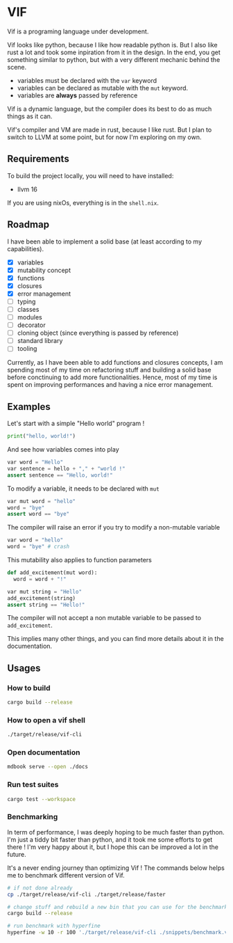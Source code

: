 # VIF

Vif is a programing language under development.

Vif looks like python, because I like how readable python is. But I also like rust a lot and took some inpiration from it in the design. In the end, you get something similar to python, but with a very different mechanic behind the scene.

- variables must be declared with the `var` keyword
- variables can be declared as mutable with the `mut` keyword.
- variables are __always__ passed by reference

Vif is a dynamic language, but the compiler does its best to do as much things as it can.

Vif's compiler and VM are made in rust, because I like rust. But I plan to switch to LLVM at some point, but for now I'm exploring on my own.

## Requirements

To build the project locally, you will need to have installed:

- llvm 16

If you are using nixOs, everything is in the `shell.nix`.

## Roadmap

I have been able to implement a solid base (at least according to my capabilities).

- [x] variables
- [x] mutability concept
- [x] functions
- [x] closures
- [x] error management
- [ ] typing
- [ ] classes
- [ ] modules
- [ ] decorator
- [ ] cloning object (since everything is passed by reference)
- [ ] standard library
- [ ] tooling

Currently, as I have been able to add functions and closures concepts, I am spending most of my time on refactoring stuff and building a solid base before conctinuing to add more functionalities. Hence, most of my time is spent on improving performances and having a nice error management.

## Examples

Let's start with a simple "Hello world" program !
```python
print("hello, world!")
```

And see how variables comes into play

```python
var word = "Hello"
var sentence = hello + "," + "world !"
assert sentence == "Hello, world!"
```

To modify a variable, it needs to be declared with `mut`

```python
var mut word = "hello"
word = "bye"
assert word == "bye"
```

The compiler will raise an error if you try to modify a non-mutable variable

```python
var word = "hello"
word = "bye" # crash
```

This mutability also applies to function parameters

```python
def add_excitement(mut word):
  word = word + "!"

var mut string = "Hello"
add_excitement(string)
assert string == "Hello!"
```

The compiler will not accept a non mutable variable to be passed to `add_excitement`.

This implies many other things, and you can find more details about it in the documentation.


## Usages

### How to build

```bash
cargo build --release
```

### How to open a vif shell

```bash
./target/release/vif-cli
```

### Open documentation

```bash
mdbook serve --open ./docs
```

### Run test suites

```bash
cargo test --workspace
```

### Benchmarking

In term of performance, I was deeply hoping to be much faster than python. I'm just a tiddy bit faster than python, and it took me some efforts to get there ! I'm very happy about it, but I hope this can be improved a lot in the future.

It's a never ending journey than optimizing Vif !
The commands below helps me to benchmark different version of Vif.

```bash
# if not done already
cp ./target/release/vif-cli ./target/release/faster

# change stuff and rebuild a new bin that you can use for the benchmark
cargo build --release

# run benchmark with hyperfine
hyperfine -w 10 -r 100 './target/release/vif-cli ./snippets/benchmark.vif' './target/release/faster ./snippets/benchmark.vif'
```

